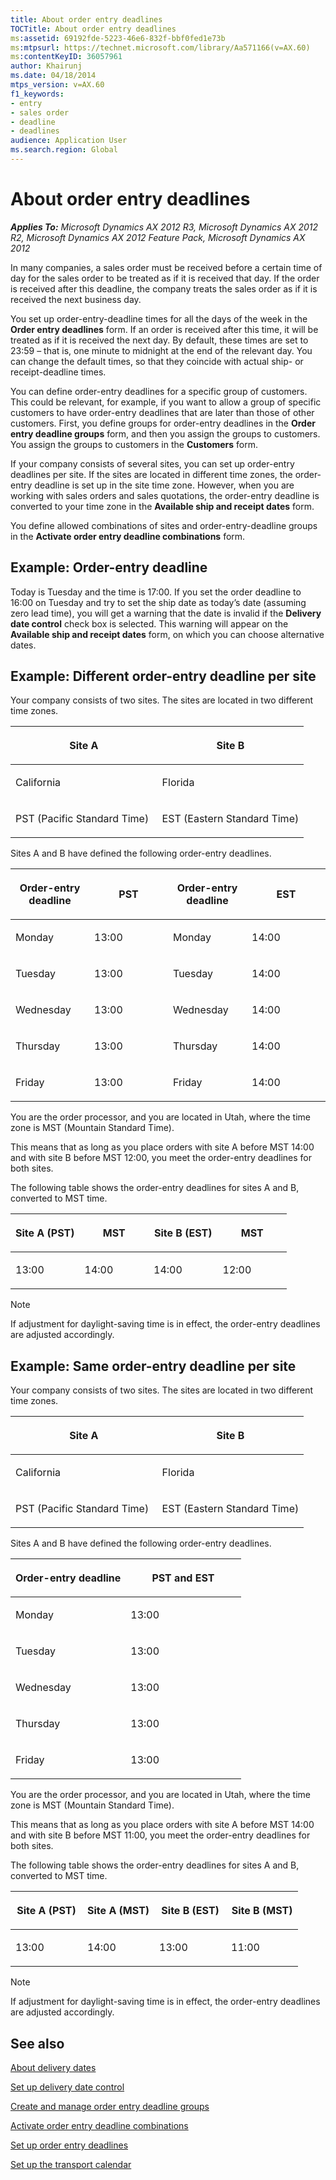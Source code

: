 ```yaml
---
title: About order entry deadlines
TOCTitle: About order entry deadlines
ms:assetid: 69192fde-5223-46e6-832f-bbf0fed1e73b
ms:mtpsurl: https://technet.microsoft.com/library/Aa571166(v=AX.60)
ms:contentKeyID: 36057961
author: Khairunj
ms.date: 04/18/2014
mtps_version: v=AX.60
f1_keywords:
- entry
- sales order
- deadline
- deadlines
audience: Application User
ms.search.region: Global
---
```


# About order entry deadlines 


_**Applies To:** Microsoft Dynamics AX 2012 R3, Microsoft Dynamics AX 2012 R2, Microsoft Dynamics AX 2012 Feature Pack, Microsoft Dynamics AX 2012_

In many companies, a sales order must be received before a certain time of day for the sales order to be treated as if it is received that day. If the order is received after this deadline, the company treats the sales order as if it is received the next business day.

You set up order-entry-deadline times for all the days of the week in the **Order entry deadlines** form. If an order is received after this time, it will be treated as if it is received the next day. By default, these times are set to 23:59 – that is, one minute to midnight at the end of the relevant day. You can change the default times, so that they coincide with actual ship- or receipt-deadline times.

You can define order-entry deadlines for a specific group of customers. This could be relevant, for example, if you want to allow a group of specific customers to have order-entry deadlines that are later than those of other customers. First, you define groups for order-entry deadlines in the **Order entry deadline groups** form, and then you assign the groups to customers. You assign the groups to customers in the **Customers** form.

If your company consists of several sites, you can set up order-entry deadlines per site. If the sites are located in different time zones, the order-entry deadline is set up in the site time zone. However, when you are working with sales orders and sales quotations, the order-entry deadline is converted to your time zone in the **Available ship and receipt dates** form.

You define allowed combinations of sites and order-entry-deadline groups in the **Activate order entry deadline combinations** form.

## Example: Order-entry deadline

Today is Tuesday and the time is 17:00. If you set the order deadline to 16:00 on Tuesday and try to set the ship date as today’s date (assuming zero lead time), you will get a warning that the date is invalid if the **Delivery date control** check box is selected. This warning will appear on the **Available ship and receipt dates** form, on which you can choose alternative dates.

## Example: Different order-entry deadline per site

Your company consists of two sites. The sites are located in two different time zones.

<table>
<colgroup>
<col style="width: 50%" />
<col style="width: 50%" />
</colgroup>
<thead>
<tr class="header">
<th><p>Site A</p></th>
<th><p>Site B</p></th>
</tr>
</thead>
<tbody>
<tr class="odd">
<td><p>California</p></td>
<td><p>Florida</p></td>
</tr>
<tr class="even">
<td><p>PST (Pacific Standard Time)</p></td>
<td><p>EST (Eastern Standard Time)</p></td>
</tr>
</tbody>
</table>


Sites A and B have defined the following order-entry deadlines.

<table>
<colgroup>
<col style="width: 25%" />
<col style="width: 25%" />
<col style="width: 25%" />
<col style="width: 25%" />
</colgroup>
<thead>
<tr class="header">
<th><p>Order-entry deadline</p></th>
<th><p>PST</p></th>
<th><p>Order-entry deadline</p></th>
<th><p>EST</p></th>
</tr>
</thead>
<tbody>
<tr class="odd">
<td><p>Monday</p></td>
<td><p>13:00</p></td>
<td><p>Monday</p></td>
<td><p>14:00</p></td>
</tr>
<tr class="even">
<td><p>Tuesday</p></td>
<td><p>13:00</p></td>
<td><p>Tuesday</p></td>
<td><p>14:00</p></td>
</tr>
<tr class="odd">
<td><p>Wednesday</p></td>
<td><p>13:00</p></td>
<td><p>Wednesday</p></td>
<td><p>14:00</p></td>
</tr>
<tr class="even">
<td><p>Thursday</p></td>
<td><p>13:00</p></td>
<td><p>Thursday</p></td>
<td><p>14:00</p></td>
</tr>
<tr class="odd">
<td><p>Friday</p></td>
<td><p>13:00</p></td>
<td><p>Friday</p></td>
<td><p>14:00</p></td>
</tr>
</tbody>
</table>


You are the order processor, and you are located in Utah, where the time zone is MST (Mountain Standard Time).

This means that as long as you place orders with site A before MST 14:00 and with site B before MST 12:00, you meet the order-entry deadlines for both sites.

The following table shows the order-entry deadlines for sites A and B, converted to MST time.

<table>
<colgroup>
<col style="width: 25%" />
<col style="width: 25%" />
<col style="width: 25%" />
<col style="width: 25%" />
</colgroup>
<thead>
<tr class="header">
<th><p>Site A (PST)</p></th>
<th><p>MST</p></th>
<th><p>Site B (EST)</p></th>
<th><p>MST</p></th>
</tr>
</thead>
<tbody>
<tr class="odd">
<td><p>13:00</p></td>
<td><p>14:00</p></td>
<td><p>14:00</p></td>
<td><p>12:00</p></td>
</tr>
</tbody>
</table>



> [!NOTE]
> <P>If adjustment for daylight-saving time is in effect, the order-entry deadlines are adjusted accordingly.</P>



## Example: Same order-entry deadline per site

Your company consists of two sites. The sites are located in two different time zones.

<table>
<colgroup>
<col style="width: 50%" />
<col style="width: 50%" />
</colgroup>
<thead>
<tr class="header">
<th><p>Site A</p></th>
<th><p>Site B</p></th>
</tr>
</thead>
<tbody>
<tr class="odd">
<td><p>California</p></td>
<td><p>Florida</p></td>
</tr>
<tr class="even">
<td><p>PST (Pacific Standard Time)</p></td>
<td><p>EST (Eastern Standard Time)</p></td>
</tr>
</tbody>
</table>


Sites A and B have defined the following order-entry deadlines.

<table>
<colgroup>
<col style="width: 50%" />
<col style="width: 50%" />
</colgroup>
<thead>
<tr class="header">
<th><p>Order-entry deadline</p></th>
<th><p>PST and EST</p></th>
</tr>
</thead>
<tbody>
<tr class="odd">
<td><p>Monday</p></td>
<td><p>13:00</p></td>
</tr>
<tr class="even">
<td><p>Tuesday</p></td>
<td><p>13:00</p></td>
</tr>
<tr class="odd">
<td><p>Wednesday</p></td>
<td><p>13:00</p></td>
</tr>
<tr class="even">
<td><p>Thursday</p></td>
<td><p>13:00</p></td>
</tr>
<tr class="odd">
<td><p>Friday</p></td>
<td><p>13:00</p></td>
</tr>
</tbody>
</table>


You are the order processor, and you are located in Utah, where the time zone is MST (Mountain Standard Time).

This means that as long as you place orders with site A before MST 14:00 and with site B before MST 11:00, you meet the order-entry deadlines for both sites.

The following table shows the order-entry deadlines for sites A and B, converted to MST time.

<table>
<colgroup>
<col style="width: 25%" />
<col style="width: 25%" />
<col style="width: 25%" />
<col style="width: 25%" />
</colgroup>
<thead>
<tr class="header">
<th><p>Site A (PST)</p></th>
<th><p>Site A (MST)</p></th>
<th><p>Site B (EST)</p></th>
<th><p>Site B (MST)</p></th>
</tr>
</thead>
<tbody>
<tr class="odd">
<td><p>13:00</p></td>
<td><p>14:00</p></td>
<td><p>13:00</p></td>
<td><p>11:00</p></td>
</tr>
</tbody>
</table>



> [!NOTE]
> <P>If adjustment for daylight-saving time is in effect, the order-entry deadlines are adjusted accordingly.</P>



## See also

[About delivery dates](about-delivery-dates.md)

[Set up delivery date control](set-up-delivery-date-control.md)

[Create and manage order entry deadline groups](create-and-manage-order-entry-deadline-groups.md)

[Activate order entry deadline combinations](activate-order-entry-deadline-combinations.md)

[Set up order entry deadlines](set-up-order-entry-deadlines.md)

[Set up the transport calendar](set-up-the-transport-calendar.md)

  


